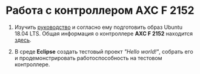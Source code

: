 # Работа с контроллером **AXC F 2152** #

1. Изучить [руководство](https://github.com/savushkin-r-d/PLCnext_howto/tree/master/HowTo%20install%20Linux%20(Ubuntu)%20tools%20for%20C%2B%2B%20programming%20with%20Eclipse%20IDE) и согласно ему подготовить образ Ubuntu 18.04 LTS. Общая информация о контроллере **AXC F 2152** находится [здесь](https://www.plcnext-community.net/index.php?option=com_wrapper&view=wrapper&Itemid=374&lang=en).

2. В среде **Eclipse** создать тестовый проект *"Hello world!"*, собрать его и продемонстрировать работоспособность на тестовом контроллере.